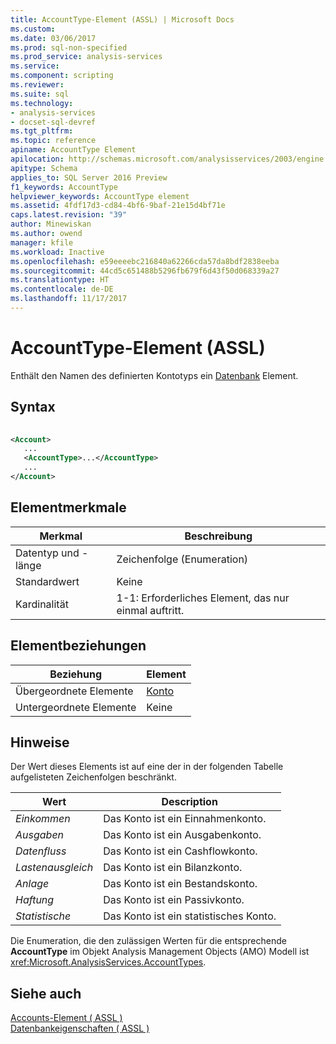 ```yaml
---
title: AccountType-Element (ASSL) | Microsoft Docs
ms.custom: 
ms.date: 03/06/2017
ms.prod: sql-non-specified
ms.prod_service: analysis-services
ms.service: 
ms.component: scripting
ms.reviewer: 
ms.suite: sql
ms.technology:
- analysis-services
- docset-sql-devref
ms.tgt_pltfrm: 
ms.topic: reference
apiname: AccountType Element
apilocation: http://schemas.microsoft.com/analysisservices/2003/engine
apitype: Schema
applies_to: SQL Server 2016 Preview
f1_keywords: AccountType
helpviewer_keywords: AccountType element
ms.assetid: 4fdf17d3-cd84-4bf6-9baf-21e15d4bf71e
caps.latest.revision: "39"
author: Minewiskan
ms.author: owend
manager: kfile
ms.workload: Inactive
ms.openlocfilehash: e59eeeebc216840a62266cda57da8bdf2838eeba
ms.sourcegitcommit: 44cd5c651488b5296fb679f6d43f50d068339a27
ms.translationtype: HT
ms.contentlocale: de-DE
ms.lasthandoff: 11/17/2017
---
```

# <a name="accounttype-element-assl"></a>AccountType-Element (ASSL)
  Enthält den Namen des definierten Kontotyps ein [Datenbank](../../../analysis-services/scripting/objects/database-element-assl.md) Element.  
  
## <a name="syntax"></a>Syntax  
  
```xml  
  
<Account>  
   ...  
   <AccountType>...</AccountType>  
   ...  
</Account>  
```  
  
## <a name="element-characteristics"></a>Elementmerkmale  
  
|Merkmal|Beschreibung|  
|--------------------|-----------------|  
|Datentyp und -länge|Zeichenfolge (Enumeration)|  
|Standardwert|Keine|  
|Kardinalität|1-1: Erforderliches Element, das nur einmal auftritt.|  
  
## <a name="element-relationships"></a>Elementbeziehungen  
  
|Beziehung|Element|  
|------------------|-------------|  
|Übergeordnete Elemente|[Konto](../../../analysis-services/scripting/objects/account-element-assl.md)|  
|Untergeordnete Elemente|Keine|  
  
## <a name="remarks"></a>Hinweise  
 Der Wert dieses Elements ist auf eine der in der folgenden Tabelle aufgelisteten Zeichenfolgen beschränkt.  
  
|Wert|Description|  
|-----------|-----------------|  
|*Einkommen*|Das Konto ist ein Einnahmenkonto.|  
|*Ausgaben*|Das Konto ist ein Ausgabenkonto.|  
|*Datenfluss*|Das Konto ist ein Cashflowkonto.|  
|*Lastenausgleich*|Das Konto ist ein Bilanzkonto.|  
|*Anlage*|Das Konto ist ein Bestandskonto.|  
|*Haftung*|Das Konto ist ein Passivkonto.|  
|*Statistische*|Das Konto ist ein statistisches Konto.|  
  
 Die Enumeration, die den zulässigen Werten für die entsprechende **AccountType** im Objekt Analysis Management Objects (AMO) Modell ist <xref:Microsoft.AnalysisServices.AccountTypes>.  
  
## <a name="see-also"></a>Siehe auch  
 [Accounts-Element &#40; ASSL &#41;](../../../analysis-services/scripting/collections/accounts-element-assl.md)   
 [Datenbankeigenschaften &#40; ASSL &#41;](../../../analysis-services/scripting/properties/properties-assl.md)  
  
  
